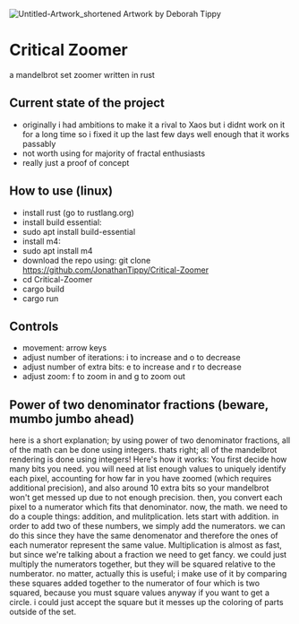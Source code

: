 ![Untitled-Artwork_shortened](https://user-images.githubusercontent.com/54297927/212390663-ff8359e9-438a-4742-8cf6-3b7675a27f7a.jpg)
Artwork by Deborah Tippy

# Critical Zoomer
a mandelbrot set zoomer written in rust

## Current state of the project
- originally i had ambitions to make it a rival to Xaos but i didnt work on it for a long time so i fixed it up the last few days well enough that it works passably
- not worth using for majority of fractal enthusiasts
- really just a proof of concept

## How to use (linux)
- install rust (go to rustlang.org)
- install build essential:
- sudo apt install build-essential
- install m4:
- sudo apt install m4
- download the repo using:
git clone https://github.com/JonathanTippy/Critical-Zoomer
- cd Critical-Zoomer
- cargo build
- cargo run

## Controls
- movement: arrow keys
- adjust number of iterations: i to increase and o to decrease
- adjust number of extra bits: e to increase and r to decrease
- adjust zoom: f to zoom in and g to zoom out

## Power of two denominator fractions (beware, mumbo jumbo ahead)
here is a short explanation; by using power of two denominator fractions, all of the math can be done using integers. thats right; all of the mandelbrot rendering is done using integers! Here's how it works:
You first decide how many bits you need. you will need at list enough values to uniquely identify each pixel, accounting for how far in you have zoomed (which requires additional precision), and also around 10 extra bits so your mandelbrot won't get messed up due to not enough precision. then, you convert each pixel to a numerator which fits that denominator. now, the math. we need to do a couple things: addition, and mulitplication. lets start with addition. in order to add two of these numbers, we simply add the numerators. we can do this since they have the same denomenator and therefore the ones of each numerator represent the same value. Multiplication is almost as fast, but since we're talking about a fraction we need to get fancy. we could just multiply the numerators together, but they will be squared relative to the numberator. no matter, actually this is useful; i make use of it by comparing these squares added together to the numerator of four which is two squared, because you must square values anyway if you want to get a circle. i could just accept the square but it messes up the coloring of parts outside of the set.
